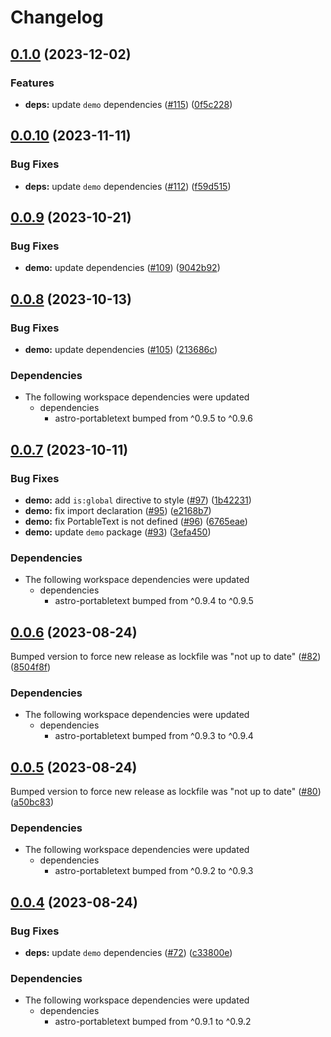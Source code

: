 # Changelog

## [0.1.0](https://github.com/theisel/astro-portabletext/compare/demo@0.0.10...demo@0.1.0) (2023-12-02)


### Features

* **deps:** update `demo` dependencies ([#115](https://github.com/theisel/astro-portabletext/issues/115)) ([0f5c228](https://github.com/theisel/astro-portabletext/commit/0f5c22814dbbe9150288d48046e62a9d5e914453))

## [0.0.10](https://github.com/theisel/astro-portabletext/compare/demo@0.0.9...demo@0.0.10) (2023-11-11)


### Bug Fixes

* **deps:** update `demo` dependencies ([#112](https://github.com/theisel/astro-portabletext/issues/112)) ([f59d515](https://github.com/theisel/astro-portabletext/commit/f59d51593390d8663db53add94a9c767e2fab937))

## [0.0.9](https://github.com/theisel/astro-portabletext/compare/demo@0.0.8...demo@0.0.9) (2023-10-21)


### Bug Fixes

* **demo:** update dependencies ([#109](https://github.com/theisel/astro-portabletext/issues/109)) ([9042b92](https://github.com/theisel/astro-portabletext/commit/9042b92d0a50e0270cd6b4a08bfb258912eaae4f))

## [0.0.8](https://github.com/theisel/astro-portabletext/compare/demo@0.0.7...demo@0.0.8) (2023-10-13)


### Bug Fixes

* **demo:** update dependencies ([#105](https://github.com/theisel/astro-portabletext/issues/105)) ([213686c](https://github.com/theisel/astro-portabletext/commit/213686ca3892e9de7dc0de045f7dfaa05f68e7b0))


### Dependencies

* The following workspace dependencies were updated
  * dependencies
    * astro-portabletext bumped from ^0.9.5 to ^0.9.6

## [0.0.7](https://github.com/theisel/astro-portabletext/compare/demo@0.0.6...demo@0.0.7) (2023-10-11)


### Bug Fixes

* **demo:** add `is:global` directive to style ([#97](https://github.com/theisel/astro-portabletext/issues/97)) ([1b42231](https://github.com/theisel/astro-portabletext/commit/1b422312a11cad3542be0c520cbcc9ec534ed80e))
* **demo:** fix import declaration ([#95](https://github.com/theisel/astro-portabletext/issues/95)) ([e2168b7](https://github.com/theisel/astro-portabletext/commit/e2168b7399d1366c36c2a9d193e04cee694b5f97))
* **demo:** fix PortableText is not defined ([#96](https://github.com/theisel/astro-portabletext/issues/96)) ([6765eae](https://github.com/theisel/astro-portabletext/commit/6765eaec24f7f0fc887bb1075869fafe5464a6f1))
* **demo:** update `demo` package ([#93](https://github.com/theisel/astro-portabletext/issues/93)) ([3efa450](https://github.com/theisel/astro-portabletext/commit/3efa450c86681a504765af75910a550fc4dd66d6))


### Dependencies

* The following workspace dependencies were updated
  * dependencies
    * astro-portabletext bumped from ^0.9.4 to ^0.9.5

## [0.0.6](https://github.com/theisel/astro-portabletext/compare/demo@0.0.5...demo@0.0.6) (2023-08-24)

Bumped version to force new release as lockfile was "not up to date" ([#82](https://github.com/theisel/astro-portabletext/issues/82)) ([8504f8f](https://github.com/theisel/astro-portabletext/commit/8504f8fcd19a77518975acbce1ae4b848f503e59))

### Dependencies

- The following workspace dependencies were updated
  - dependencies
    - astro-portabletext bumped from ^0.9.3 to ^0.9.4

## [0.0.5](https://github.com/theisel/astro-portabletext/compare/demo@0.0.4...demo@0.0.5) (2023-08-24)

Bumped version to force new release as lockfile was "not up to date" ([#80](https://github.com/theisel/astro-portabletext/issues/80)) ([a50bc83](https://github.com/theisel/astro-portabletext/commit/a50bc8391ae656bb202d72da17d0830e11c3c480))

### Dependencies

- The following workspace dependencies were updated
  - dependencies
    - astro-portabletext bumped from ^0.9.2 to ^0.9.3

## [0.0.4](https://github.com/theisel/astro-portabletext/compare/demo-v0.0.3...demo@0.0.4) (2023-08-24)

### Bug Fixes

- **deps:** update `demo` dependencies ([#72](https://github.com/theisel/astro-portabletext/issues/72)) ([c33800e](https://github.com/theisel/astro-portabletext/commit/c33800eb098379ae9766783eee0bda8b8b19f1a0))

### Dependencies

- The following workspace dependencies were updated
  - dependencies
    - astro-portabletext bumped from ^0.9.1 to ^0.9.2
